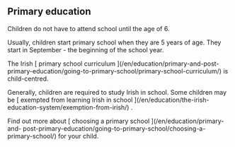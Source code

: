 ##  Primary education

Children do not have to attend school until the age of 6.

Usually, children start primary school when they are 5 years of age. They
start in September - the beginning of the school year.

The Irish [ primary school curriculum ](/en/education/primary-and-post-
primary-education/going-to-primary-school/primary-school-curriculum/) is
child-centred.

Generally, children are required to study Irish in school. Some children may
be [ exempted from learning Irish in school ](/en/education/the-irish-
education-system/exemption-from-irish/) .

Find out more about [ choosing a primary school ](/en/education/primary-and-
post-primary-education/going-to-primary-school/choosing-a-primary-school/) for
your child.
